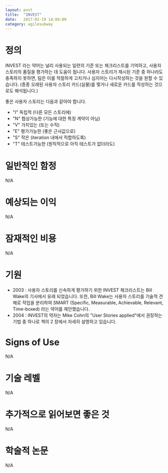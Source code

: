 ```yaml
---
layout: post
title:  "INVEST"
date:   2017-02-19 14:04:00
category: agilesubway
---
```


# 정의
INVEST 라는 약어는 널리 사용되는 일련의 기준 또는 체크리스트를 기억하고, 사용자 스토리의 품질을 평가하는 데 도움이 됩니다. 사용자 스토리가 제시된 기준 중 하나라도 충족하지 못하면, 팀은 이를 적절하게 고치거나 심지어는 다시작성하는 것을 원할 수 있습니다. (종종 오래된 사용자 스토리 카드(실물)를 찢거나 새로운 카드를 작성하는 것으로도 해석됩니다.)

좋은 사용자 스토리는 다음과 같아야 합니다.

- "I"  독립적 (다른 모든 스토리에)
- "N" 협상가능한 (기능에 대한 특정 계약이 아님)
- "V" 가치있는 (또는 수직)
- "E" 평가가능한 (좋은 근사값으로)
- "S" 작은 (iteration 내에서 적합하도록)
- "T" 테스트가능한 (원칙적으로 아직 테스트가 없더라도)

# 일반적인 함정
N/A

# 예상되는 이익
N/A         

# 잠재적인 비용
N/A

# 기원
- 2003 : 사용자 스토리를 신속하게 평가하기 위한 INVEST 체크리스트는 Bill Wake의 기사에서 유래 되었습니다. 또한, Bill Wake는 사용자 스토리를 기술적 견해로 작업을 분리하여 SMART (Specific, Measurable, Achievable, Relevant, Time-boxed) 라는 약어를 제안했습니다.
- 2004 : INVEST의 약자는 Mike Cohn의 "User Stories applied"에서 권장하는 기법 중 하나로 책의 2 장에서 자세히 설명하고 있습니다.

# Signs of Use
N/A

# 기술 레벨
N/A

# 추가적으로 읽어보면 좋은 것
N/A

# 학술적 논문
N/A
